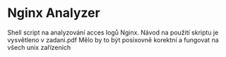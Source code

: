 # Nginx Analyzer

Shell script na analyzování acces logů Nginx. Návod na použití skriptu je vysvětleno v zadani.pdf
Mělo by to být posixovně korektní a fungovat na všech unix zařízeních

